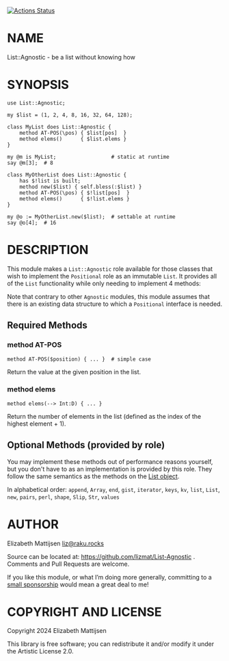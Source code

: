 [![Actions Status](https://github.com/lizmat/List-Agnostic/actions/workflows/test.yml/badge.svg)](https://github.com/lizmat/List-Agnostic/actions)

NAME
====

List::Agnostic - be a list without knowing how

SYNOPSIS
========

```rakulang
use List::Agnostic;

my $list = (1, 2, 4, 8, 16, 32, 64, 128);

class MyList does List::Agnostic {
    method AT-POS(\pos) { $list[pos]  }
    method elems()      { $list.elems }
}

my @m is MyList;                  # static at runtime
say @m[3];  # 8

class MyOtherList does List::Agnostic {
    has $!list is built;
    method new($list) { self.bless(:$list) }
    method AT-POS(\pos) { $!list[pos]  }
    method elems()      { $!list.elems }
}

my @o := MyOtherList.new($list);  # settable at runtime
say @o[4];  # 16
```

DESCRIPTION
===========

This module makes a `List::Agnostic` role available for those classes that wish to implement the `Positional` role as an immutable `List`. It provides all of the `List` functionality while only needing to implement 4 methods:

Note that contrary to other `Agnostic` modules, this module assumes that there is an existing data structure to which a `Positional` interface is needed.

Required Methods
----------------

### method AT-POS

    method AT-POS($position) { ... }  # simple case

Return the value at the given position in the list.

### method elems

    method elems(--> Int:D) { ... }

Return the number of elements in the list (defined as the index of the highest element + 1).

Optional Methods (provided by role)
-----------------------------------

You may implement these methods out of performance reasons yourself, but you don't have to as an implementation is provided by this role. They follow the same semantics as the methods on the [List object](https://docs.raku.org/type/List).

In alphabetical order: `append`, `Array`, `end`, `gist`, `iterator`, `keys`, `kv`, `list`, `List`, `new`, `pairs`, `perl`, `shape`, `Slip`, `Str`, `values`

AUTHOR
======

Elizabeth Mattijsen <liz@raku.rocks>

Source can be located at: https://github.com/lizmat/List-Agnostic . Comments and Pull Requests are welcome.

If you like this module, or what I’m doing more generally, committing to a [small sponsorship](https://github.com/sponsors/lizmat/) would mean a great deal to me!

COPYRIGHT AND LICENSE
=====================

Copyright 2024 Elizabeth Mattijsen

This library is free software; you can redistribute it and/or modify it under the Artistic License 2.0.

